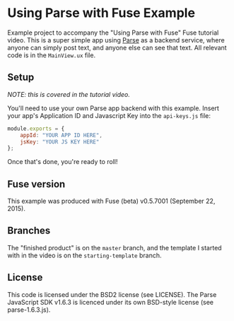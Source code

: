 # Using Parse with Fuse Example
Example project to accompany the "Using Parse with Fuse" Fuse tutorial video. This is a super simple app using [Parse](https://www.parse.com) as a backend service, where anyone can simply post text, and anyone else can see that text. All relevant code is in the `MainView.ux` file.

## Setup
_NOTE: this is covered in the tutorial video._

You'll need to use your own Parse app backend with this example. Insert your app's Application ID and Javascript Key into the `api-keys.js` file:
```js
module.exports = {
	appId: "YOUR APP ID HERE",
	jsKey: "YOUR JS KEY HERE"
};
```

Once that's done, you're ready to roll!

## Fuse version
This example was produced with Fuse (beta) v0.5.7001 (September 22, 2015).

## Branches
The "finished product" is on the `master` branch, and the template I started with in the video is on the `starting-template` branch.

## License
This code is licensed under the BSD2 license (see LICENSE). The Parse JavaScript SDK v1.6.3 is licenced under its own BSD-style license (see parse-1.6.3.js).
